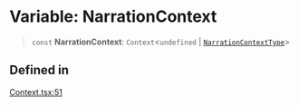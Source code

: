 # Variable: NarrationContext

> `const` **NarrationContext**: `Context`\<`undefined` \| [`NarrationContextType`](../interfaces/NarrationContextType.md)\>

## Defined in

[Context.tsx:51](https://github.com/edspencer/narrator-ai/blob/a6eb3765f534f72fc19b7120983a9fa75cbc1995/packages/react/src/Context.tsx#L51)

